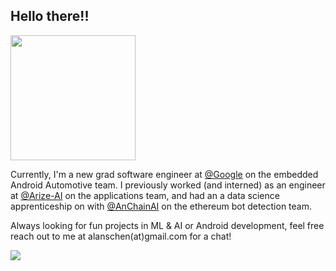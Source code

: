 ## Hello there!!

<img src="https://github.com/alanschen/alanschen/blob/main/res/shiba-gif.gif" width="200" height="200" />

Currently, I'm a new grad software engineer at [@Google](https://github.com/google) on the embedded Android Automotive team. I previously worked (and interned) as an engineer at [@Arize-AI](https://github.com/Arize-ai) on the applications team, and had an a data science apprenticeship on with [@AnChainAI](https://github.com/AnChainAI) on the ethereum bot detection team.

Always looking for fun projects in ML & AI or Android development, feel free reach out to me at alanschen(at)gmail.com for a chat!

<img align="top" src="https://github-readme-stats.vercel.app/api?username=alanschen&count_private=true&show_icons=true&&theme=tokyonight" />
